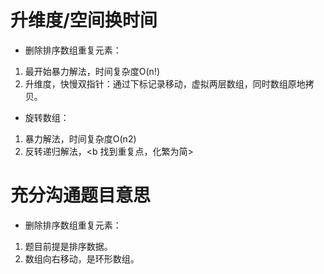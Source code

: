 # 升维度/空间换时间
- 删除排序数组重复元素：
1. 最开始暴力解法，时间复杂度O(n!)
2. 升维度，快慢双指针：通过下标记录移动，虚拟两层数组，同时数组原地拷贝。
- 旋转数组：
1. 暴力解法，时间复杂度O(n2)
2. 反转递归解法，<b 找到重复点，化繁为简>

# 充分沟通题目意思
- 删除排序数组重复元素：
1. 题目前提是排序数据。
2. 数组向右移动，是环形数组。